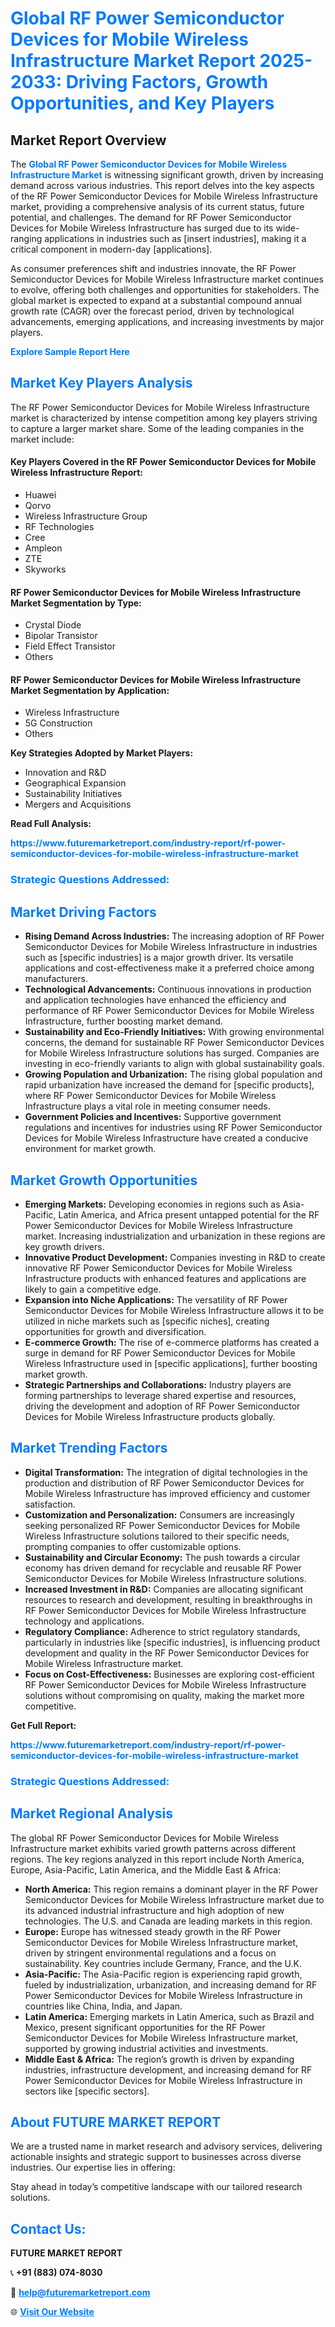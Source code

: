 <h1 style="color: #007BFF;">Global RF Power Semiconductor Devices for Mobile Wireless Infrastructure Market Report 2025-2033: Driving Factors, Growth Opportunities, and Key Players</h1>

<section id="overview">
<h2>Market Report Overview</h2>
<p>The <a href="https://www.futuremarketreport.com/industry-report/rf-power-semiconductor-devices-for-mobile-wireless-infrastructure-market" style="color: #007BFF; text-decoration: none;"><strong>Global RF Power Semiconductor Devices for Mobile Wireless Infrastructure Market</strong></a> is witnessing significant growth, driven by increasing demand across various industries. This report delves into the key aspects of the RF Power Semiconductor Devices for Mobile Wireless Infrastructure market, providing a comprehensive analysis of its current status, future potential, and challenges. The demand for RF Power Semiconductor Devices for Mobile Wireless Infrastructure has surged due to its wide-ranging applications in industries such as [insert industries], making it a critical component in modern-day [applications].</p>
<p>As consumer preferences shift and industries innovate, the RF Power Semiconductor Devices for Mobile Wireless Infrastructure market continues to evolve, offering both challenges and opportunities for stakeholders. The global market is expected to expand at a substantial compound annual growth rate (CAGR) over the forecast period, driven by technological advancements, emerging applications, and increasing investments by major players.</p>
</section>

<section id="overview">
<p><a href="https://www.futuremarketreport.com/request-sample/reportId=82620" style="color: #007BFF; text-decoration: none;"><strong>Explore Sample Report Here</strong></a></p>
</section>

<section id="key-players">
<h2 style="color: #007BFF;">Market Key Players Analysis</h2>
<p>The RF Power Semiconductor Devices for Mobile Wireless Infrastructure market is characterized by intense competition among key players striving to capture a larger market share. Some of the leading companies in the market include:</p>
<h4>Key Players Covered in the RF Power Semiconductor Devices for Mobile Wireless Infrastructure Report:</h4>
<ul><li>Huawei</li><li>Qorvo</li><li>Wireless Infrastructure Group</li><li>RF Technologies</li><li>Cree</li><li>Ampleon</li><li>ZTE</li><li>Skyworks</li></ul>
<h4>RF Power Semiconductor Devices for Mobile Wireless Infrastructure Market Segmentation by Type:</h4>
<ul><li>Crystal Diode</li><li>Bipolar Transistor</li><li>Field Effect Transistor</li><li>Others</li></ul>

<h4>RF Power Semiconductor Devices for Mobile Wireless Infrastructure Market Segmentation by Application:</h4>
<ul><li>Wireless Infrastructure</li><li>5G Construction</li><li>Others</li></ul>
<p><strong>Key Strategies Adopted by Market Players:</strong></p>
<ul>
<li>Innovation and R&D</li>
<li>Geographical Expansion</li>
<li>Sustainability Initiatives</li>
<li>Mergers and Acquisitions</li>
</ul>
</section>

<section>
<p><strong>Read Full Analysis: </strong></p><a href="https://www.futuremarketreport.com/industry-report/rf-power-semiconductor-devices-for-mobile-wireless-infrastructure-market" style="color: #007BFF; text-decoration: none;"><strong>https://www.futuremarketreport.com/industry-report/rf-power-semiconductor-devices-for-mobile-wireless-infrastructure-market</strong></a>
<h3 style="color: #007BFF;">Strategic Questions Addressed:</h3>
</section>

<section id="driving-factors">
<h2 style="color: #007BFF;">Market Driving Factors</h2>
<ul>
<li><strong>Rising Demand Across Industries:</strong> The increasing adoption of RF Power Semiconductor Devices for Mobile Wireless Infrastructure in industries such as [specific industries] is a major growth driver. Its versatile applications and cost-effectiveness make it a preferred choice among manufacturers.</li>
<li><strong>Technological Advancements:</strong> Continuous innovations in production and application technologies have enhanced the efficiency and performance of RF Power Semiconductor Devices for Mobile Wireless Infrastructure, further boosting market demand.</li>
<li><strong>Sustainability and Eco-Friendly Initiatives:</strong> With growing environmental concerns, the demand for sustainable RF Power Semiconductor Devices for Mobile Wireless Infrastructure solutions has surged. Companies are investing in eco-friendly variants to align with global sustainability goals.</li>
<li><strong>Growing Population and Urbanization:</strong> The rising global population and rapid urbanization have increased the demand for [specific products], where RF Power Semiconductor Devices for Mobile Wireless Infrastructure plays a vital role in meeting consumer needs.</li>
<li><strong>Government Policies and Incentives:</strong> Supportive government regulations and incentives for industries using RF Power Semiconductor Devices for Mobile Wireless Infrastructure have created a conducive environment for market growth.</li>
</ul>
</section>

<section id="growth-opportunities">
<h2 style="color: #007BFF;">Market Growth Opportunities</h2>
<ul>
<li><strong>Emerging Markets:</strong> Developing economies in regions such as Asia-Pacific, Latin America, and Africa present untapped potential for the RF Power Semiconductor Devices for Mobile Wireless Infrastructure market. Increasing industrialization and urbanization in these regions are key growth drivers.</li>
<li><strong>Innovative Product Development:</strong> Companies investing in R&D to create innovative RF Power Semiconductor Devices for Mobile Wireless Infrastructure products with enhanced features and applications are likely to gain a competitive edge.</li>
<li><strong>Expansion into Niche Applications:</strong> The versatility of RF Power Semiconductor Devices for Mobile Wireless Infrastructure allows it to be utilized in niche markets such as [specific niches], creating opportunities for growth and diversification.</li>
<li><strong>E-commerce Growth:</strong> The rise of e-commerce platforms has created a surge in demand for RF Power Semiconductor Devices for Mobile Wireless Infrastructure used in [specific applications], further boosting market growth.</li>
<li><strong>Strategic Partnerships and Collaborations:</strong> Industry players are forming partnerships to leverage shared expertise and resources, driving the development and adoption of RF Power Semiconductor Devices for Mobile Wireless Infrastructure products globally.</li>
</ul>
</section>

<section id="trending-factors">
<h2 style="color: #007BFF;">Market Trending Factors</h2>
<ul>
<li><strong>Digital Transformation:</strong> The integration of digital technologies in the production and distribution of RF Power Semiconductor Devices for Mobile Wireless Infrastructure has improved efficiency and customer satisfaction.</li>
<li><strong>Customization and Personalization:</strong> Consumers are increasingly seeking personalized RF Power Semiconductor Devices for Mobile Wireless Infrastructure solutions tailored to their specific needs, prompting companies to offer customizable options.</li>
<li><strong>Sustainability and Circular Economy:</strong> The push towards a circular economy has driven demand for recyclable and reusable RF Power Semiconductor Devices for Mobile Wireless Infrastructure solutions.</li>
<li><strong>Increased Investment in R&D:</strong> Companies are allocating significant resources to research and development, resulting in breakthroughs in RF Power Semiconductor Devices for Mobile Wireless Infrastructure technology and applications.</li>
<li><strong>Regulatory Compliance:</strong> Adherence to strict regulatory standards, particularly in industries like [specific industries], is influencing product development and quality in the RF Power Semiconductor Devices for Mobile Wireless Infrastructure market.</li>
<li><strong>Focus on Cost-Effectiveness:</strong> Businesses are exploring cost-efficient RF Power Semiconductor Devices for Mobile Wireless Infrastructure solutions without compromising on quality, making the market more competitive.</li>
</ul>
</section>

<section>
<p><strong>Get Full Report: </strong></p><a href="https://www.futuremarketreport.com/industry-report/rf-power-semiconductor-devices-for-mobile-wireless-infrastructure-market" style="color: #007BFF; text-decoration: none;"><strong>https://www.futuremarketreport.com/industry-report/rf-power-semiconductor-devices-for-mobile-wireless-infrastructure-market</strong></a>
<h3 style="color: #007BFF;">Strategic Questions Addressed:</h3>
</section>


<section id="regional-analysis">
<h2 style="color: #007BFF;">Market Regional Analysis</h2>
<p>The global RF Power Semiconductor Devices for Mobile Wireless Infrastructure market exhibits varied growth patterns across different regions. The key regions analyzed in this report include North America, Europe, Asia-Pacific, Latin America, and the Middle East & Africa:</p>
<ul>
<li><strong>North America:</strong> This region remains a dominant player in the RF Power Semiconductor Devices for Mobile Wireless Infrastructure market due to its advanced industrial infrastructure and high adoption of new technologies. The U.S. and Canada are leading markets in this region.</li>
<li><strong>Europe:</strong> Europe has witnessed steady growth in the RF Power Semiconductor Devices for Mobile Wireless Infrastructure market, driven by stringent environmental regulations and a focus on sustainability. Key countries include Germany, France, and the U.K.</li>
<li><strong>Asia-Pacific:</strong> The Asia-Pacific region is experiencing rapid growth, fueled by industrialization, urbanization, and increasing demand for RF Power Semiconductor Devices for Mobile Wireless Infrastructure in countries like China, India, and Japan.</li>
<li><strong>Latin America:</strong> Emerging markets in Latin America, such as Brazil and Mexico, present significant opportunities for the RF Power Semiconductor Devices for Mobile Wireless Infrastructure market, supported by growing industrial activities and investments.</li>
<li><strong>Middle East & Africa:</strong> The region’s growth is driven by expanding industries, infrastructure development, and increasing demand for RF Power Semiconductor Devices for Mobile Wireless Infrastructure in sectors like [specific sectors].</li>
</ul>
</section>

<footer>
<h2 style="color: #007BFF;">About FUTURE MARKET REPORT</h2>
<p>We are a trusted name in market research and advisory services, delivering actionable insights and strategic support to businesses across diverse industries. Our expertise lies in offering:</p>

<p>Stay ahead in today’s competitive landscape with our tailored research solutions.</p>

<h2 style="color: #007BFF;">Contact Us:</h2>
<p><strong>FUTURE MARKET REPORT</strong></p>
<p>📞 <strong>+91 (883) 074-8030</strong></p>
<p>📧 <strong><a href="mailto:help@futuremarketreport.com" style="color: #007BFF;">help@futuremarketreport.com</a></strong></p>
<p>🌐 <strong><a href="https://www.futuremarketreport.com/" style="color: #007BFF;">Visit Our Website</a></strong></p>
</footer>